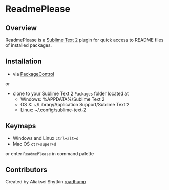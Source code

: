 ReadmePlease
===========

Overview
--------

ReadmePlease is a [Sublime Text 2](http://www.sublimetext.com/) plugin for quick access to README files of installed packages.

Installation
------------

* via [PackageControl](http://wbond.net/sublime_packages/package_control)

or

* clone to your Sublime Text 2 `Packages` folder located at
    * Windows: %APPDATA%\Sublime Text 2
    * OS X: ~/Library/Application Support/Sublime Text 2
    * Linux: ~/.config/sublime-text-2


Keymaps
-------

* Windows and Linux `ctrl+alt+d` 
* Mac OS `ctr+super+d`

or enter `ReadmePlease` in command palette


Contributors
-----------

Created by Aliaksei Shytkin [roadhump](https://twitter.com/roadhump)
